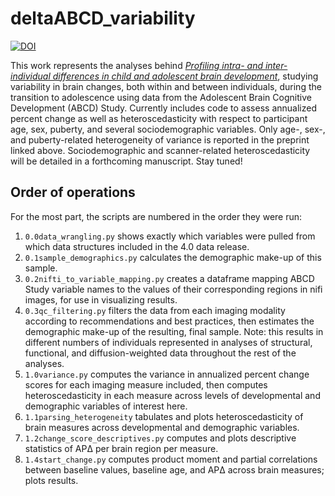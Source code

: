 # deltaABCD_variability

[![DOI](https://zenodo.org/badge/406529480.svg)](https://zenodo.org/badge/latestdoi/406529480)



This work represents the analyses behind [_Profiling intra- and inter-individual differences in child and adolescent brain development_](https://doi.org/10.1101/2022.12.19.521089), studying variability in brain changes, both within and between individuals, during the transition to adolescence using data from the Adolescent Brain Cognitive Development (ABCD) Study. Currently includes code to assess annualized percent change as well as heteroscedasticity with respect to participant age, sex, puberty, and several sociodemographic variables. Only age-, sex-, and puberty-related heterogeneity of variance is reported in the preprint linked above. Sociodemographic and scanner-related heteroscedasticity will be detailed in a forthcoming manuscript. Stay tuned!
## Order of operations
For the most part, the scripts are numbered in the order they were run:
1. `0.0data_wrangling.py` shows exactly which variables were pulled from which data structures included in the 4.0 data release.
2. `0.1sample_demographics.py` calculates the demographic make-up of this sample.
3. `0.2nifti_to_variable_mapping.py` creates a dataframe mapping ABCD Study variable names to the values of their corresponding regions in nifi images, for use in visualizing results.
4. `0.3qc_filtering.py` filters the data from each imaging modality according to recommendations and best practices, then estimates the demographic make-up of the resulting, final sample. Note: this results in different numbers of individuals represented in analyses of structural, functional, and diffusion-weighted data throughout the rest of the analyses.
5. `1.0variance.py` computes the variance in annualized percent change scores for each imaging measure included, then computes heteroscedasticity in each measure across levels of developmental and demographic variables of interest here.
6. `1.1parsing_heterogeneity` tabulates and plots heteroscedasticity of  brain measures across developmental and demographic variables.
7. `1.2change_score_descriptives.py` computes and plots descriptive statistics of APΔ per brain region per measure.
8. `1.4start_change.py` computes product moment and partial correlations between baseline values, baseline age, and APΔ across brain measures; plots results.